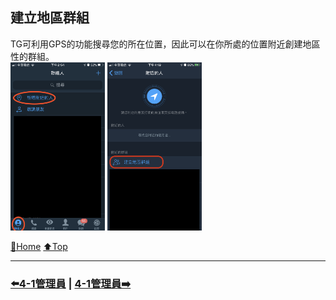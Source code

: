 ## 建立地區群組
TG可利用GPS的功能搜尋您的所在位置，因此可以在你所處的位置附近創建地區性的群組。  
<img src="../Ep2環境介紹/assets/2_6_phone_find_nearpeople.jpeg" width="30%">
<img src="./assets/4_2_create_near_group.PNG" width="30%">

[🔱Home](../README.md)  [⬆️Top](#建立地區群組)

---
### [⬅️4-1管理員](./4-1管理員.md) | [4-1管理員➡️](../Ep5頻道篇/5-1當記事本用.md)